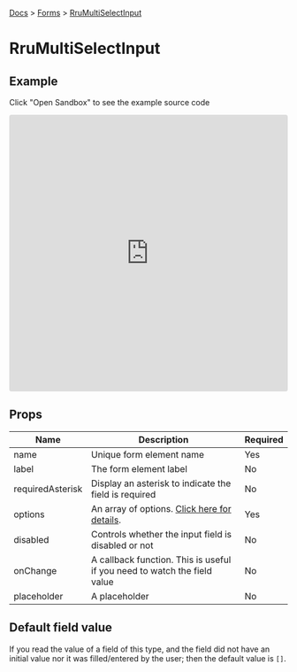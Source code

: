 [Docs](/docs) > [Forms](/docs/components/RruForm) > [RruMultiSelectInput](/docs/components/RruMultiSelectInput)

# RruMultiSelectInput

## Example

Click "Open Sandbox" to see the example source code

<iframe src="https://codesandbox.io/embed/rrumultiselectinput-ey1c52?autoresize=1&fontsize=14&theme=dark&view=preview"
  style="width:100%; height:500px; border:0; border-radius: 4px; overflow:hidden;"
  title="RruMultiSelectInput"
  allow="accelerometer; ambient-light-sensor; camera; encrypted-media; geolocation; gyroscope; hid; microphone; midi; payment; usb; vr; xr-spatial-tracking"
  sandbox="allow-forms allow-modals allow-popups allow-presentation allow-same-origin allow-scripts"
></iframe>

## Props

| Name             | Description                                                                        | Required |
|------------------|------------------------------------------------------------------------------------| -------- |
| name             | Unique form element name                                                           | Yes      |
| label            | The form element label                                                             | No       |
| requiredAsterisk | Display an asterisk to indicate the field is required                              | No       |
| options          | An array of options. [Click here for details](/docs/components/RruOptionsPropType). | Yes      |
| disabled         | Controls whether the input field is disabled or not                                | No       |
| onChange         | A callback function. This is useful if you need to watch the field value           | No       |
| placeholder      | A placeholder                                                                      | No       |

## Default field value

If you read the value of a field of this type, and the field did not have an initial value nor it was filled/entered by the user; then the default value is `[]`.
